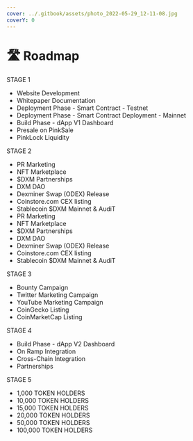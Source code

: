 ```yaml
---
cover: ../.gitbook/assets/photo_2022-05-29_12-11-08.jpg
coverY: 0
---
```


# 🛣 Roadmap



STAGE 1

* Website Development
* Whitepaper Documentation
* Deployment Phase - Smart Contract - Testnet
* Deployment Phase - Smart Contract Deployment - Mainnet
* Build Phase - dApp V1 Dashboard
* Presale on PinkSale
* PinkLock Liquidity

STAGE 2&#x20;

* PR Marketing
* NFT Marketplace&#x20;
* $DXM Partnerships
* DXM DAO
* Dexminer Swap (ODEX) Release
* Coinstore.com CEX listing
* Stablecoin $DXM Mainnet & AudiT
* PR Marketing
* NFT Marketplace&#x20;
* $DXM Partnerships
* DXM DAO
* Dexminer Swap (ODEX) Release
* Coinstore.com CEX listing
* Stablecoin $DXM Mainnet & AudiT

STAGE 3&#x20;

* Bounty Campaign
* Twitter Marketing Campaign
* YouTube Marketing Campaign
* CoinGecko Listing
* CoinMarketCap Listing

STAGE 4&#x20;

* Build Phase - dApp V2 Dashboard
* On Ramp Integration
* Cross-Chain Integration
* Partnerships

STAGE 5

* 1,000 TOKEN HOLDERS
* 10,000 TOKEN HOLDERS
* 15,000 TOKEN HOLDERS
* 20,000 TOKEN HOLDERS
* 50,000 TOKEN HOLDERS
* 100,000 TOKEN HOLDERS
